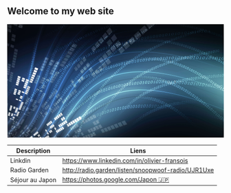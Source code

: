 ## Welcome to my web site

![GitHub Logo](/osi-datenstrom-t.jpg)


|Description|Liens|
|--|--|
|Linkdin|https://www.linkedin.com/in/olivier-fransois|
|Radio Garden|http://radio.garden/listen/snoopwoof-radio/UJR1Uxe|
|Séjour au Japon|[https://photos.google.com/Japon :jp: ](https://photos.google.com/share/AF1QipM8fd-S53PkWaAnQkC_yxfHqu5sjR072I9rRs6L2YtV2srHEynxPW7IL0fgtvur7w?key=ODJrYWloT3hueU54V09TRzNvNmx5YUpSekh1dGp3)|
